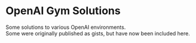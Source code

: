 # OpenAI Gym Solutions

Some solutions to various OpenAI environments.  
Some were originally published as gists, but have now been included here.

